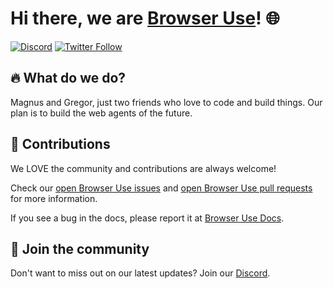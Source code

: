 # Hi there, we are [Browser Use](https://browser-use.com)! 🌐

[![Discord](https://img.shields.io/discord/1303749220842340412?color=7289DA&label=Discord&logo=discord&logoColor=white)](https://link.browser-use.com/discord)
[![Twitter Follow](https://img.shields.io/twitter/follow/gregpr07?style=social)](https://x.com/gregpr07)

## 🔥 What do we do?

Magnus and Gregor, just two friends who love to code and build things. Our plan is to build the web agents of the future.

## 🤝 Contributions

We LOVE the community and contributions are always welcome!

Check our [open Browser Use issues](https://github.com/browser-use/browser-use/issues) and [open Browser Use pull requests](https://github.com/browser-use/browser-use/pulls) for more information.

If you see a bug in the docs, please report it at [Browser Use Docs](https://github.com/browser-use/docs/issues).

## 💬 Join the community

Don't want to miss out on our latest updates? Join our [Discord](https://link.browser-use.com/discord).
